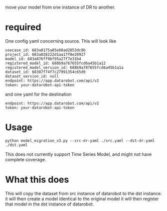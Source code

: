 move your model from one instance of DR to another.  

# required
One config yaml concerning source. This will look like 

```
usecase_id: 683a0175a85e88ad2853dc8b
project_id: 683a028222d1aa17f0e20927
model_id: 683a076ff9bf95a27f7e31b4
registered_model_id: 688b9a767655fcd6a45b1a12
registered_model_version_id: 688b9a787655fcd6a45b1a1a
dataset_id: 68387f74f7c27991354c65d9
dataset_version_id: null
endpoint: https://app.datarobot.com/api/v2
token: your-datarobot-api-token
```
and one yaml for the destination 
```
endpoint: https://app.datarobot.com/api/v2
token: your-datarobot-api-token
```

# Usage 

`python model_migration_v3.py --src-dr-yaml ./src.yaml --dst-dr-yaml ./dst.yaml`

This does not currently support Time Series Model, and might not have complete coverage.  

# What this does 

This will copy the dataset from src instance of datarobot to the dst instance. 
it will then create a model identical to the original model
it will then register that model in the dst instance of datarobot.  
